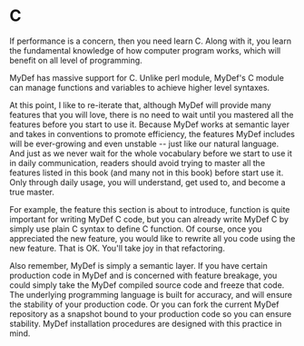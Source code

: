 # C

If performance is a concern, then you need learn C. Along with it, you learn the fundamental knowledge of how computer program works, which will benefit on all level of programming. 

MyDef has massive support for C. Unlike perl module, MyDef's C module can manage functions and variables to achieve higher level syntaxes. 

At this point, I like to re-iterate that, although MyDef will provide many features that you will love, there is no need to wait until you mastered all the features before you start to use it. Because MyDef works at semantic layer and takes in conventions to promote efficiency, the features MyDef includes will be ever-growing and even unstable -- just like our natural language. And just as we never wait for the whole vocabulary before we start to use it in daily communication, readers should avoid trying to master all the features listed in this book (and many not in this book) before start use it. Only through daily usage, you will understand, get used to, and become a true master. 

For example, the feature this section is about to introduce, function is quite important for writing MyDef C code, but you can already write MyDef C by simply use plain C syntax to define C function. Of course, once you appreciated the new feature, you would like to rewrite all you code using the new feature. That is OK. You'll take joy in that refactoring.

Also remember, MyDef is simply a semantic layer. If you have certain production code in MyDef and is concerned with feature breakage, you could simply take the MyDef compiled source code and freeze that code. The underlying programming language is built for accuracy, and will ensure the stability of your production code. Or you can fork the current MyDef repository as a snapshot bound to your production code so you can ensure stability. MyDef installation procedures are designed with this practice in mind.
